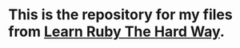 # This is the repository for my files from [Learn Ruby The Hard Way](http://ruby.learncodethehardway.org/book/).